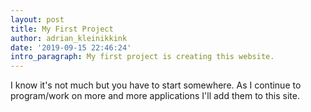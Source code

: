 ```yaml
---
layout: post
title: My First Project
author: adrian_kleinikkink
date: '2019-09-15 22:46:24'
intro_paragraph: My first project is creating this website.
---
```

I know it's not much but you have to start somewhere. As I continue to program/work on more and more applications I'll add them to this site.
